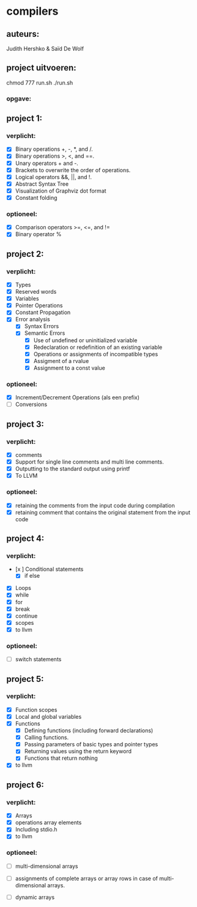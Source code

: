 # compilers

## auteurs:

Judith Hershko & Saïd De Wolf

## project uitvoeren:

chmod 777 run.sh
./run.sh

### opgave:

## project 1:

### verplicht:

- [x] Binary operations +, -, *, and /.
- [x] Binary operations >, <, and ==.
- [x] Unary operators + and -.
- [x] Brackets to overwrite the order of operations.
- [x] Logical operators &&, ||, and !.
- [x] Abstract Syntax Tree
- [x] Visualization of Graphviz dot format
- [x] Constant folding

### optioneel:

- [x] Comparison operators >=, <=, and !=
- [x] Binary operator %

## project 2:

### verplicht:

- [x] Types
- [x] Reserved words
- [x] Variables
- [x] Pointer Operations
- [x] Constant Propagation
- [x] Error analysis
  - [x] Syntax Errors
  - [x] Semantic Errors
    - [x] Use of undefined or uninitialized variable
    - [x] Redeclaration or redefinition of an existing variable
    - [x] Operations or assignments of incompatible types
    - [x] Assigment of a rvalue
    - [x] Assignment to a const value

### optioneel:

- [x] Increment/Decrement Operations (als een prefix)
- [ ] Conversions

## project 3:

### verplicht:

- [x]  comments
- [x]  Support for single line comments and multi line comments.
- [x]  Outputting to the standard output using printf
- [x]  To LLVM

### optioneel:

- [x]  retaining the comments from the input code during compilation
- [x]  retaining comment that contains the original statement from the input code

## project 4:

### verplicht:

- [x ] Conditional statements
  - [x] if else 
- [x]  Loops
  - [x] while
  - [x] for
  - [x] break 
  - [x] continue
- [x] scopes
- [x] to llvm 

### optioneel:

- [ ] switch statements

## project 5:

### verplicht:

- [x]  Function scopes
- [x] Local and global variables
- [x] Functions
  - [x] Defining functions (including forward declarations)
  - [x] Calling functions.
  - [x] Passing parameters of basic types and pointer types
  - [x] Returning values using the return keyword
  - [x] Functions that return nothing

- [x] to llvm 
## project 6:

### verplicht:

- [x]  Arrays
  - [x] operations array elements
- [x]  Including stdio.h
- [x] to llvm 
### optioneel:
- [ ] multi-dimensional arrays
- [ ] assignments of complete arrays or array rows in case of multi-dimensional arrays.
- [ ] dynamic arrays



